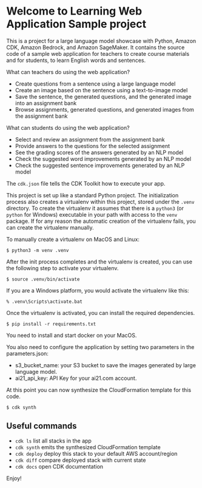 
# Welcome to Learning Web Application Sample project

This is a project for a large language model showcase with Python, Amazon CDK, Amazon Bedrock, and Amazon SageMaker.
It contains the source code of a sample web application for teachers to create course materials and for students, 
to learn English words and sentences.

What can teachers do using the web application?
- Create questions from a sentence using a large language model 
- Create an image based on the sentence using a text-to-image model
- Save the sentence, the generated questions, and the generated image into an assignment bank
- Browse assignments, generated questions, and generated images from the assignment bank

 What can students do using the web application?
- Select and review an assignment from the assignment bank
- Provide answers to the questions for the selected assignment 
- See the grading scores of the answers generated by an NLP model
- Check the suggested word improvements generated by an NLP model
- Check the suggested sentence improvements generated by an NLP model

The `cdk.json` file tells the CDK Toolkit how to execute your app.

This project is set up like a standard Python project.  The initialization
process also creates a virtualenv within this project, stored under the `.venv`
directory.  To create the virtualenv it assumes that there is a `python3`
(or `python` for Windows) executable in your path with access to the `venv`
package. If for any reason the automatic creation of the virtualenv fails,
you can create the virtualenv manually.

To manually create a virtualenv on MacOS and Linux:

```
$ python3 -m venv .venv
```

After the init process completes and the virtualenv is created, you can use the following
step to activate your virtualenv.

```
$ source .venv/bin/activate
```

If you are a Windows platform, you would activate the virtualenv like this:

```
% .venv\Scripts\activate.bat
```

Once the virtualenv is activated, you can install the required dependencies.

```
$ pip install -r requirements.txt
```

You need to install and start docker on your MacOS.

You also need to configure the application by setting two parameters in the parameters.json:
- s3_bucket_name: your S3 bucket to save the images generated by large language model.
- ai21_api_key: API Key for your ai21.com account.

At this point you can now synthesize the CloudFormation template for this code.

```
$ cdk synth
```

## Useful commands

 * `cdk ls`          list all stacks in the app
 * `cdk synth`       emits the synthesized CloudFormation template
 * `cdk deploy`      deploy this stack to your default AWS account/region
 * `cdk diff`        compare deployed stack with current state
 * `cdk docs`        open CDK documentation

Enjoy!
